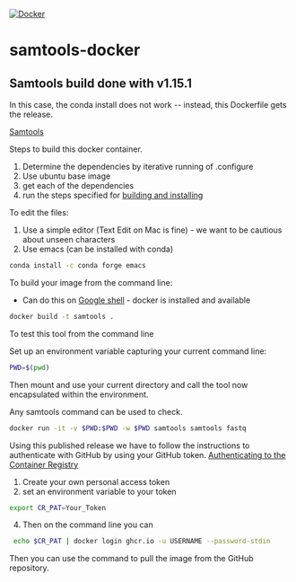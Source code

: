 [![Docker](https://github.com/adeslatt/samtools-docker/actions/workflows/docker-publish.yml/badge.svg)](https://github.com/adeslatt/samtools-docker/actions/workflows/docker-publish.yml)
# samtools-docker
## Samtools build done with v1.15.1

In this case, the conda install does not work -- instead, this Dockerfile gets the release.

[Samtools](http://www.htslib.org/download/)

Steps to build this docker container.
1. Determine the dependencies by iterative running of .configure
2. Use ubuntu base image
3. get each of the dependencies
4. run the steps specified for [building and installing](http://www.htslib.org/download/)

To edit the files:
1. Use a simple editor (Text Edit on Mac is fine) - we want to be cautious about unseen characters
2. Use emacs (can be installed with conda)
```bash
conda install -c conda forge emacs
```

To build your image from the command line:
* Can do this on [Google shell](https://shell.cloud.google.com) - docker is installed and available

```bash
docker build -t samtools .
```

To test this tool from the command line 

Set up an environment variable capturing your current command line:
```bash
PWD=$(pwd)
```

Then mount and use your current directory and call the tool now encapsulated within the environment.

Any samtools command can be used to check.

```bash
docker run -it -v $PWD:$PWD -w $PWD samtools samtools fastq
```

Using this published release we have to follow the instructions to authenticate with GitHub by using your GitHub token. [Authenticating to the Container Registry](https://docs.github.com/en/packages/working-with-a-github-packages-registry/working-with-the-container-registry)

1.  Create your own personal access token
2.  set an environment variable to your token
```bash
export CR_PAT=Your_Token
```
4.  Then on the command line you can 
```bash
 echo $CR_PAT | docker login ghcr.io -u USERNAME --password-stdin
 ```
 
 Then you can use the command to pull the image from the GitHub repository.
 
 
